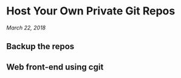 # Host Your Own Private Git Repos
*March 22, 2018*

## Backup the repos

## Web front-end using cgit
